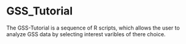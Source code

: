 # GSS_Tutorial
The GSS-Tutorial is a sequence of R scripts, which allows the user to analyze GSS data by selecting interest varibles of there choice.
